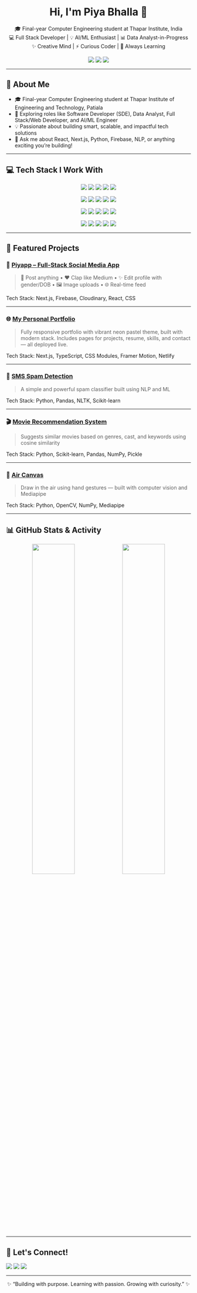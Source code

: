 <h1 align="center">Hi, I'm Piya Bhalla 👋</h1>

<p align="center">
🎓 Final-year Computer Engineering student at Thapar Institute, India <br>
💻 Full Stack Developer | 💡 AI/ML Enthusiast | 📊 Data Analyst-in-Progress <br>
✨ Creative Mind | ⚡ Curious Coder | 🌱 Always Learning
</p>

<p align="center">
  <a href="https://github.com/piyabhalla"><img src="https://img.shields.io/github/followers/piyabhalla?label=Follow&style=social" /></a>
  <a href="https://www.linkedin.com/in/piya-bhalla-b67903336"><img src="https://img.shields.io/badge/LinkedIn-blue?style=flat-square&logo=linkedin&logoColor=white" /></a>
  <a href="mailto:piyabhalla000@gmail.com"><img src="https://img.shields.io/badge/Gmail-red?style=flat-square&logo=gmail&logoColor=white" /></a>
</p>

---

## 🚀 About Me

- 🎓 Final-year Computer Engineering student at Thapar Institute of Engineering and Technology, Patiala  
- 🌱 Exploring roles like Software Developer (SDE), Data Analyst, Full Stack/Web Developer, and AI/ML Engineer
- 💡 Passionate about building smart, scalable, and impactful tech solutions  
- 💬 Ask me about React, Next.js, Python, Firebase, NLP, or anything exciting you’re building!    

---

## 💻 Tech Stack I Work With

<p align="center">
  <img src="https://img.shields.io/badge/C-00599C?style=for-the-badge&logo=c&logoColor=white" />
  <img src="https://img.shields.io/badge/C++-00599C?style=for-the-badge&logo=c%2B%2B&logoColor=white" />
  <img src="https://img.shields.io/badge/Python-FFD43B?style=for-the-badge&logo=python&logoColor=blue" />
  <img src="https://img.shields.io/badge/SQL-336791?style=for-the-badge&logo=mysql&logoColor=white" />
  <img src="https://img.shields.io/badge/JavaScript-F7DF1E?style=for-the-badge&logo=javascript&logoColor=black" />
</p>

<p align="center">
  <img src="https://img.shields.io/badge/React-20232A?style=for-the-badge&logo=react&logoColor=61DAFB" />
  <img src="https://img.shields.io/badge/Next.js-000000?style=for-the-badge&logo=next.js&logoColor=white" />
  <img src="https://img.shields.io/badge/TensorFlow-FF6F00?style=for-the-badge&logo=tensorflow&logoColor=white" />
  <img src="https://img.shields.io/badge/Scikit--Learn-F7931E?style=for-the-badge&logo=scikit-learn&logoColor=white" />
  <img src="https://img.shields.io/badge/OpenCV-5C3EE8?style=for-the-badge&logo=opencv&logoColor=white" />
</p>

<p align="center">
  <img src="https://img.shields.io/badge/Firebase-ffca28?style=for-the-badge&logo=firebase&logoColor=black" />
  <img src="https://img.shields.io/badge/Cloudinary-3448C5?style=for-the-badge&logo=cloudinary&logoColor=white" />
  <img src="https://img.shields.io/badge/Git-F05032?style=for-the-badge&logo=git&logoColor=white" />
  <img src="https://img.shields.io/badge/GitHub-181717?style=for-the-badge&logo=github&logoColor=white" />
  <img src="https://img.shields.io/badge/VS_Code-007ACC?style=for-the-badge&logo=visual%20studio%20code&logoColor=white" />
</p>

<p align="center">
  <img src="https://img.shields.io/badge/Pandas-150458?style=for-the-badge&logo=pandas&logoColor=white" />
  <img src="https://img.shields.io/badge/NumPy-013243?style=for-the-badge&logo=numpy&logoColor=white" />
  <img src="https://img.shields.io/badge/Matplotlib-11557C?style=for-the-badge&logo=plotly&logoColor=white" />
  <img src="https://img.shields.io/badge/NLTK-9C8ADE?style=for-the-badge&logo=python&logoColor=white" />
  <img src="https://img.shields.io/badge/Mediapipe-FF6F00?style=for-the-badge&logo=mediapipe&logoColor=white" />
</p>

---

## 💼 Featured Projects

### 🔹 [Piyapp – Full-Stack Social Media App](https://github.com/piyabhalla/piyapp)
> 💬 Post anything • ❤ Clap like Medium • ✨ Edit profile with gender/DOB • 🖼 Image uploads • 🌐 Real-time feed

Tech Stack: Next.js, Firebase, Cloudinary, React, CSS  

---

### 🌐 [My Personal Portfolio](https://piyafolio.netlify.app/)
> Fully responsive portfolio with vibrant neon pastel theme, built with modern stack. Includes pages for projects, resume, skills, and contact — all deployed live.

Tech Stack: Next.js, TypeScript, CSS Modules, Framer Motion, Netlify  

---

### 📩 [SMS Spam Detection](https://github.com/piyabhalla/SMS-Spam-Detection)
> A simple and powerful spam classifier built using NLP and ML

Tech Stack: Python, Pandas, NLTK, Scikit-learn

---

### 🎬 [Movie Recommendation System](https://github.com/piyabhalla/Movie-Recommendation-System)
> Suggests similar movies based on genres, cast, and keywords using cosine similarity

Tech Stack: Python, Scikit-learn, Pandas, NumPy, Pickle

---

### 🎨 [Air Canvas](https://github.com/piyabhalla/Air-Canvas)
> Draw in the air using hand gestures — built with computer vision and Mediapipe

Tech Stack: Python, OpenCV, NumPy, Mediapipe

---

## 📊 GitHub Stats & Activity

<p align="center">
  <img src="https://github-readme-stats.vercel.app/api?username=piyabhalla&show_icons=true&theme=radical" width="48%" />
  <img src="https://github-readme-stats.vercel.app/api/top-langs/?username=piyabhalla&layout=compact&theme=tokyonight" width="48%" />
</p>

---

## 💬 Let's Connect!

<a href="mailto:piyabhalla000@gmail.com"><img src="https://img.shields.io/badge/Gmail-D14836?style=for-the-badge&logo=gmail&logoColor=white" /></a>
<a href="https://www.linkedin.com/in/piya-bhalla-b67903336"><img src="https://img.shields.io/badge/LinkedIn-0A66C2?style=for-the-badge&logo=linkedin&logoColor=white" /></a>
<a href="https://github.com/piyabhalla"><img src="https://img.shields.io/badge/GitHub-171515?style=for-the-badge&logo=github&logoColor=white" /></a>

---

<p align="center">
✨ “Building with purpose. Learning with passion. Growing with curiosity.” ✨  
</p>
